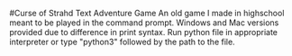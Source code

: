 #Curse of Strahd Text Adventure Game
An old game I made in highschool meant to be played in the command prompt. 
Windows and Mac versions provided due to difference in print syntax. 
Run python file in appropriate interpreter or type "python3" followed by the path to the file.  
